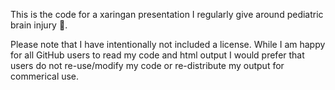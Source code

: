 This is the code for a xaringan presentation I regularly give around pediatric brain injury :brain:.

Please note that I have intentionally not included a license. While I am happy for all GitHub users to read my code and html output I would prefer that users do not re-use/modify my code or re-distribute my output for commerical use.
